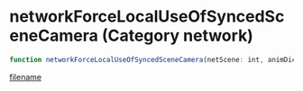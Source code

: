 # networkForceLocalUseOfSyncedSceneCamera (Category network)

```js
function networkForceLocalUseOfSyncedSceneCamera(netScene: int, animDict: string, animName: string): void
```

[filename](networkForceLocalUseOfSyncedSceneCamera_m.md ':include')